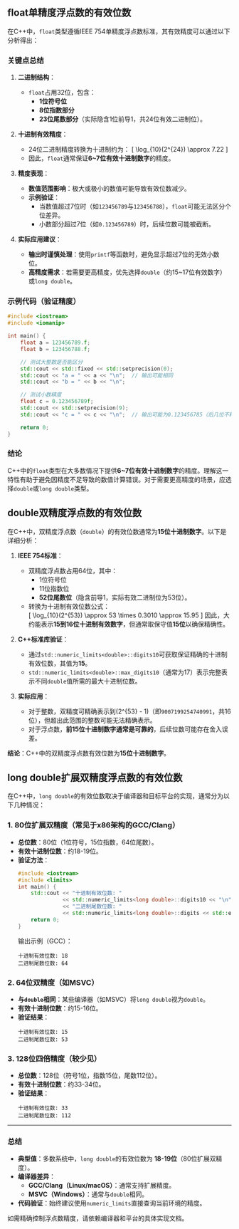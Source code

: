 ## float单精度浮点数的有效位数

 在C++中，`float`类型遵循IEEE 754单精度浮点数标准，其有效精度可以通过以下分析得出：

### 关键点总结
1. **二进制结构**：
   - `float`占用32位，包含：
     - **1位符号位**
     - **8位指数部分**
     - **23位尾数部分**（实际隐含1位前导1，共24位有效二进制位）。

2. **十进制有效精度**：
   - 24位二进制精度转换为十进制约为：
     \[
     \log_{10}(2^{24}) \approx 7.22
     \]
   - 因此，`float`通常保证**6~7位有效十进制数字**的精度。

3. **精度表现**：
   - **数值范围影响**：极大或极小的数值可能导致有效位数减少。
   - **示例验证**：
     - 当数值超过7位时（如`123456789`与`123456788`），`float`可能无法区分个位差异。
     - 小数部分超过7位（如`0.123456789`）时，后续位数可能被截断。

4. **实际应用建议**：
   - **输出时谨慎处理**：使用`printf`等函数时，避免显示超过7位的无效小数位。
   - **高精度需求**：若需要更高精度，优先选择`double`（约15~17位有效数字）或`long double`。

### 示例代码（验证精度）
```cpp
#include <iostream>
#include <iomanip>

int main() {
    float a = 123456789.f;
    float b = 123456788.f;

    // 测试大整数是否能区分
    std::cout << std::fixed << std::setprecision(0);
    std::cout << "a = " << a << "\n";  // 输出可能相同
    std::cout << "b = " << b << "\n";

    // 测试小数精度
    float c = 0.123456789f;
    std::cout << std::setprecision(9);
    std::cout << "c = " << c << "\n";  // 输出可能为0.123456785（后几位不精确）

    return 0;
}
```

### 结论
C++中的`float`类型在大多数情况下提供**6~7位有效十进制数字**的精度。理解这一特性有助于避免因精度不足导致的数值计算错误。对于需要更高精度的场景，应选择`double`或`long double`类型。

## double双精度浮点数的有效位数



在C++中，双精度浮点数（`double`）的有效位数通常为**15位十进制数字**。以下是详细分析：

1. **IEEE 754标准**：  
   - 双精度浮点数占用64位，其中：
     - 1位符号位
     - 11位指数位
     - **52位尾数位**（隐含前导1，实际有效二进制位为53位）。
   - 转换为十进制有效位数公式：  
     \[
     \log_{10}(2^{53}) \approx 53 \times 0.3010 \approx 15.95
     \]
     因此，大约能表示**15到16位十进制有效数字**，但通常取保守值**15位**以确保精确性。

2. **C++标准库验证**：  
   - 通过`std::numeric_limits<double>::digits10`可获取保证精确的十进制有效位数，其值为**15**。
   - `std::numeric_limits<double>::max_digits10`（通常为17）表示完整表示不同`double`值所需的最大十进制位数。

3. **实际应用**：  
   - 对于整数，双精度可精确表示到\(2^{53} - 1\)（即`9007199254740991`，共16位），但超出此范围的整数可能无法精确表示。
   - 对于浮点数，**前15位十进制数字通常是可靠的**，后续位数可能存在舍入误差。

**结论**：C++中的双精度浮点数有效位数为**15位十进制数字**。

## long double扩展双精度浮点数的有效位数

在C++中，`long double`的有效位数取决于编译器和目标平台的实现，通常分为以下几种情况：

### 1. **80位扩展双精度（常见于x86架构的GCC/Clang）**
   - **总位数**：80位（1位符号，15位指数，64位尾数）。
   - **有效十进制位数**：约18-19位。
   - **验证方法**：
     ```cpp
     #include <iostream>
     #include <limits>
     int main() {
         std::cout << "十进制有效位数: " 
                   << std::numeric_limits<long double>::digits10 << "\n"
                   << "二进制尾数位数: " 
                   << std::numeric_limits<long double>::digits << std::endl;
         return 0;
     }
     ```
     输出示例（GCC）：
     ```
     十进制有效位数: 18
     二进制尾数位数: 64
     ```

### 2. **64位双精度（如MSVC）**
   - **与`double`相同**：某些编译器（如MSVC）将`long double`视为`double`。
   - **有效十进制位数**：约15-16位。
   - **验证结果**：
     ```
     十进制有效位数: 15
     二进制尾数位数: 53
     ```

### 3. **128位四倍精度（较少见）**
   - **总位数**：128位（符号1位，指数15位，尾数112位）。
   - **有效十进制位数**：约33-34位。
   - **验证结果**：
     ```
     十进制有效位数: 33
     二进制尾数位数: 112
     ```

---

### **总结**
- **典型值**：多数系统中，`long double`的有效位数为 **18-19位**（80位扩展双精度）。
- **编译器差异**：
  - **GCC/Clang（Linux/macOS）**：通常支持扩展精度。
  - **MSVC（Windows）**：通常与`double`相同。
- **代码验证**：始终建议使用`numeric_limits`直接查询当前环境的精度。

如需精确控制浮点数精度，请依赖编译器和平台的具体实现文档。